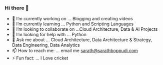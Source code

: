 ### Hi there 👋

<!--
**sandman153/sandman153** is a ✨ _special_ ✨ repository because its `README.md` (this file) appears on your GitHub profile.

Here are some ideas to get you started: -->

- 🔭 I’m currently working on ... Blogging and creating videos
- 🌱 I’m currently learning ... Python and Scripting Languages
- 👯 I’m looking to collaborate on ...Cloud Architecture, Data & AI Projects
- 🤔 I’m looking for help with ...  Python
- 💬 Ask me about ... Cloud Architecture, Data Architecture & Strategy, Data Engineering, Data Analytics
- 📫 How to reach me: ...  email me sarath@sarathboppudi.com
- ⚡ Fun fact: ... I Love cricket

